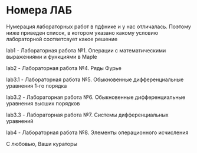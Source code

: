 # Номера ЛАБ

Нумерация лабораторных работ в пдфнике и у нас отличалась. Поэтому ниже приведен список, в котором указано какому условию лабораторной соответсвует какое решение

lab1 - Лабораторная работа №1. Операции с математическими выражениями и функциями в Maple

lab2 - Лабораторная работа №4. Ряды Фурье

lab3.1 - Лабораторная работа №5. Обыкновенные дифференциальные уравнения 1-го порядка

lab3.2 - Лабораторная работа №6. Обыкновенные дифференциальные уравнения высших порядков

lab3.3 - Лабораторная работа №7. Системы дифференциальных уравнений

lab4 - Лабораторная работа №8. Элементы операционного исчисления

С любовью, Ваши кураторы
